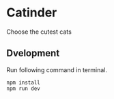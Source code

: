 # Catinder

Choose the cutest cats

## Dvelopment

Run following command in terminal.

```
npm install
npm run dev
```